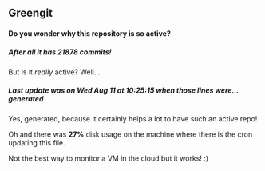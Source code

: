 ## Greengit

#### Do you wonder why this repository is so active?

##### After all it has 21878 commits!

But is it *really* active? Well...

##### Last update was on Wed Aug 11 at 10:25:15 when those lines were... generated

Yes, generated, because it certainly helps a lot to have such an active repo!

Oh and there was **27%** disk usage on the machine
where there is the cron updating this file.

Not the best way to monitor a VM in the cloud but it works! :)

